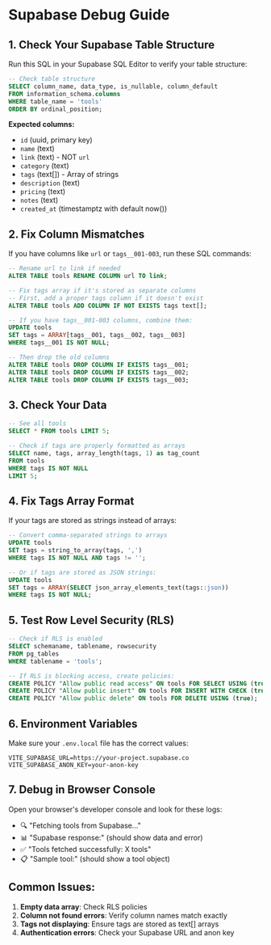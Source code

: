 # Supabase Debug Guide

## 1. Check Your Supabase Table Structure

Run this SQL in your Supabase SQL Editor to verify your table structure:

```sql
-- Check table structure
SELECT column_name, data_type, is_nullable, column_default
FROM information_schema.columns 
WHERE table_name = 'tools' 
ORDER BY ordinal_position;
```

**Expected columns:**
- `id` (uuid, primary key)
- `name` (text)
- `link` (text) - NOT `url`
- `category` (text)
- `tags` (text[]) - Array of strings
- `description` (text)
- `pricing` (text)
- `notes` (text)
- `created_at` (timestamptz with default now())

## 2. Fix Column Mismatches

If you have columns like `url` or `tags__001-003`, run these SQL commands:

```sql
-- Rename url to link if needed
ALTER TABLE tools RENAME COLUMN url TO link;

-- Fix tags array if it's stored as separate columns
-- First, add a proper tags column if it doesn't exist
ALTER TABLE tools ADD COLUMN IF NOT EXISTS tags text[];

-- If you have tags__001-003 columns, combine them:
UPDATE tools 
SET tags = ARRAY[tags__001, tags__002, tags__003] 
WHERE tags__001 IS NOT NULL;

-- Then drop the old columns
ALTER TABLE tools DROP COLUMN IF EXISTS tags__001;
ALTER TABLE tools DROP COLUMN IF EXISTS tags__002;
ALTER TABLE tools DROP COLUMN IF EXISTS tags__003;
```

## 3. Check Your Data

```sql
-- See all tools
SELECT * FROM tools LIMIT 5;

-- Check if tags are properly formatted as arrays
SELECT name, tags, array_length(tags, 1) as tag_count 
FROM tools 
WHERE tags IS NOT NULL 
LIMIT 5;
```

## 4. Fix Tags Array Format

If your tags are stored as strings instead of arrays:

```sql
-- Convert comma-separated strings to arrays
UPDATE tools 
SET tags = string_to_array(tags, ',') 
WHERE tags IS NOT NULL AND tags != '';

-- Or if tags are stored as JSON strings:
UPDATE tools 
SET tags = ARRAY(SELECT json_array_elements_text(tags::json)) 
WHERE tags IS NOT NULL;
```

## 5. Test Row Level Security (RLS)

```sql
-- Check if RLS is enabled
SELECT schemaname, tablename, rowsecurity 
FROM pg_tables 
WHERE tablename = 'tools';

-- If RLS is blocking access, create policies:
CREATE POLICY "Allow public read access" ON tools FOR SELECT USING (true);
CREATE POLICY "Allow public insert" ON tools FOR INSERT WITH CHECK (true);
CREATE POLICY "Allow public delete" ON tools FOR DELETE USING (true);
```

## 6. Environment Variables

Make sure your `.env.local` file has the correct values:

```env
VITE_SUPABASE_URL=https://your-project.supabase.co
VITE_SUPABASE_ANON_KEY=your-anon-key
```

## 7. Debug in Browser Console

Open your browser's developer console and look for these logs:
- 🔍 "Fetching tools from Supabase..."
- 📊 "Supabase response:" (should show data and error)
- ✅ "Tools fetched successfully: X tools"
- 📋 "Sample tool:" (should show a tool object)

## Common Issues:

1. **Empty data array**: Check RLS policies
2. **Column not found errors**: Verify column names match exactly
3. **Tags not displaying**: Ensure tags are stored as text[] arrays
4. **Authentication errors**: Check your Supabase URL and anon key
